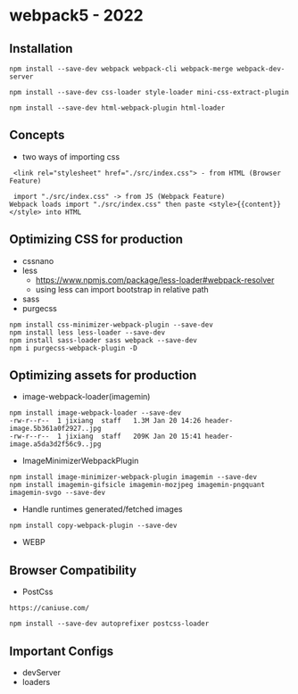 # webpack5 - 2022

## Installation

```
npm install --save-dev webpack webpack-cli webpack-merge webpack-dev-server

npm install --save-dev css-loader style-loader mini-css-extract-plugin

npm install --save-dev html-webpack-plugin html-loader
```

## Concepts

- two ways of importing css

```
 <link rel="stylesheet" href="./src/index.css"> - from HTML (Browser Feature)

 import "./src/index.css" -> from JS (Webpack Feature)
Webpack loads import "./src/index.css" then paste <style>{{content}}</style> into HTML

```

## Optimizing CSS for production

- cssnano
- less
  - https://www.npmjs.com/package/less-loader#webpack-resolver
  - using less can import bootstrap in relative path
- sass
- purgecss

```
npm install css-minimizer-webpack-plugin --save-dev
npm install less less-loader --save-dev
npm install sass-loader sass webpack --save-dev
npm i purgecss-webpack-plugin -D
```

## Optimizing assets for production

- image-webpack-loader(imagemin)

```
npm install image-webpack-loader --save-dev
-rw-r--r--  1 jixiang  staff   1.3M Jan 20 14:26 header-image.5b361a0f2927..jpg
-rw-r--r--  1 jixiang  staff   209K Jan 20 15:41 header-image.a5da3d2f56c9..jpg
```

- ImageMinimizerWebpackPlugin

```
npm install image-minimizer-webpack-plugin imagemin --save-dev
npm install imagemin-gifsicle imagemin-mozjpeg imagemin-pngquant imagemin-svgo --save-dev
```

- Handle runtimes generated/fetched images

```
npm install copy-webpack-plugin --save-dev
```

- WEBP


## Browser Compatibility

- PostCss

```
https://caniuse.com/

npm install --save-dev autoprefixer postcss-loader
```

## Important Configs

- devServer
- loaders

